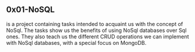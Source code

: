 ## 0x01-NoSQL
is a project containing tasks intended to acquaint us with the concept of NoSql. The tasks show us the benefits of using NoSql databases over Sql ones. They also teach us the different CRUD operations we can implement with NoSql databases, with a special focus on MongoDB.
